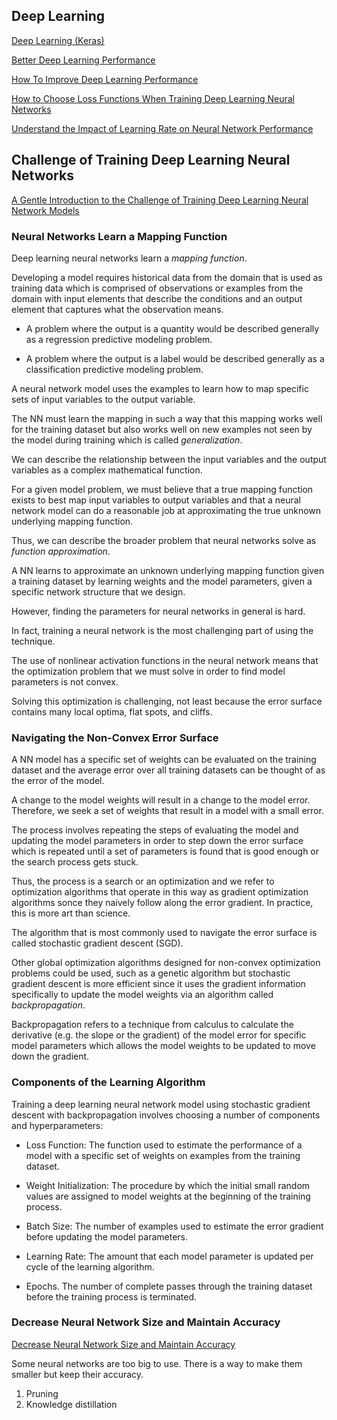 ## Deep Learning

[Deep Learning (Keras)](https://machinelearningmastery.com/start-here/#deeplearning)

[Better Deep Learning Performance](https://machinelearningmastery.com/start-here/#better)

[How To Improve Deep Learning Performance](https://machinelearningmastery.com/improve-deep-learning-performance/)

[How to Choose Loss Functions When Training Deep Learning Neural Networks](https://machinelearningmastery.com/how-to-choose-loss-functions-when-training-deep-learning-neural-networks/)

[Understand the Impact of Learning Rate on Neural Network Performance](https://machinelearningmastery.com/understand-the-dynamics-of-learning-rate-on-deep-learning-neural-networks/)


## Challenge of Training Deep Learning Neural Networks

[A Gentle Introduction to the Challenge of Training Deep Learning Neural Network Models](https://machinelearningmastery.com/a-gentle-introduction-to-the-challenge-of-training-deep-learning-neural-network-models/)

### Neural Networks Learn a Mapping Function

Deep learning neural networks learn a _mapping function_. 

Developing a model requires historical data from the domain that is used as training data which is comprised of observations or examples from the domain with input elements that describe the conditions and an output element that captures what the observation means.

- A problem where the output is a quantity would be described generally as a regression predictive modeling problem. 

- A problem where the output is a label would be described generally as a classification predictive modeling problem.

A neural network model uses the examples to learn how to map specific sets of input variables to the output variable. 

The NN must learn the mapping in such a way that this mapping works well for the training dataset but also works well on new examples not seen by the model during training which is called _generalization_. 


We can describe the relationship between the input variables and the output variables as a complex mathematical function. 

For a given model problem, we must believe that a true mapping function exists to best map input variables to output variables and that a neural network model can do a reasonable job at approximating the true unknown underlying mapping function.

Thus, we can describe the broader problem that neural networks solve as _function approximation_. 

A NN learns to approximate an unknown underlying mapping function given a training dataset by learning weights and the model parameters, given a specific network structure that we design.

However, finding the parameters for neural networks in general is hard.

In fact, training a neural network is the most challenging part of using the technique.

The use of nonlinear activation functions in the neural network means that the optimization problem that we must solve in order to find model parameters is not convex.

Solving this optimization is challenging, not least because the error surface contains many local optima, flat spots, and cliffs.


### Navigating the Non-Convex Error Surface

A NN model has a specific set of weights can be evaluated on the training dataset and the average error over all training datasets can be thought of as the error of the model. 

A change to the model weights will result in a change to the model error. Therefore, we seek a set of weights that result in a model with a small error.

The process involves repeating the steps of evaluating the model and updating the model parameters in order to step down the error surface which is repeated until a set of parameters is found that is good enough or the search process gets stuck.

Thus, the process is a search or an optimization and we refer to optimization algorithms that operate in this way as gradient optimization algorithms sonce they naively follow along the error gradient. In practice, this is more art than science.

The algorithm that is most commonly used to navigate the error surface is called stochastic gradient descent (SGD).

Other global optimization algorithms designed for non-convex optimization problems could be used, such as a genetic algorithm but stochastic gradient descent is more efficient since it uses the gradient information specifically to update the model weights via an algorithm called _backpropagation_.

Backpropagation refers to a technique from calculus to calculate the derivative (e.g. the slope or the gradient) of the model error for specific model parameters which allows the model weights to be updated to move down the gradient.

### Components of the Learning Algorithm

Training a deep learning neural network model using stochastic gradient descent with backpropagation involves choosing a number of components and hyperparameters:

- Loss Function: The function used to estimate the performance of a model with a specific set of weights on examples from the training dataset.

- Weight Initialization: The procedure by which the initial small random values are assigned to model weights at the beginning of the training process.

- Batch Size: The number of examples used to estimate the error gradient before updating the model parameters.

- Learning Rate: The amount that each model parameter is updated per cycle of the learning algorithm.

- Epochs. The number of complete passes through the training dataset before the training process is terminated.


### Decrease Neural Network Size and Maintain Accuracy

[Decrease Neural Network Size and Maintain Accuracy](https://towardsdatascience.com/decrease-neural-network-size-and-maintain-accuracy-knowledge-distillation-6efb43952f9d)

Some neural networks are too big to use. There is a way to make them smaller but keep their accuracy.

1. Pruning
2. Knowledge distillation


